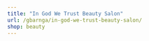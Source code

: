 ```yaml
---
title: "In God We Trust Beauty Salon"
url: /gbarnga/in-god-we-trust-beauty-salon/
shop: beauty
---
```

